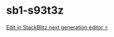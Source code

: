 # sb1-s93t3z

[Edit in StackBlitz next generation editor ⚡️](https://stackblitz.com/~/github.com/developersrinivas/sb1-s93t3z)
